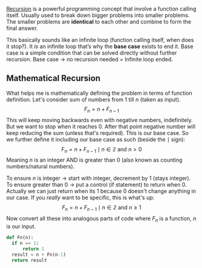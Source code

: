 [Recursion](Recursion.md) is a powerful programming concept that involve a function calling itself. Usually used to break down bigger problems into smaller problems.  The smaller problems are **identical** to each other and combine to form the final answer.

This  basically sounds like an infinite loop (function calling itself, when does it stop?). It *is* an infinite loop that’s why the **base case** exists to end it. Base case is a simple condition that can be solved directly without further recursion. Base case  $\rightarrow$  no recursion needed $=$ Infinite loop ended.

## Mathematical Recursion

What helps me is mathematically defining the problem in terms of function definition. Let's consider sum of numbers from $1$ till $n$ (taken as input).
$$
F_n = n + F_{n-1}
$$
This will keep moving backwards even with negative numbers, indefinitely. But we want to stop when it reaches 0. After that point negative number will keep reducing the sum (unless that's required). This is our base case. So we further define it including our base case as such (beside the $\mid$ sign):
$$
F_n = n+F_{n-1} \mid n \in \mathbb{Z} \text{ and } n > 0
$$
Meaning $n$ is an integer AND is greater than 0 (also known as counting numbers/natural numbers).

To ensure $n$ is integer $\rightarrow$ start with integer, decrement by 1 (stays integer).
To ensure greater than 0 $\rightarrow$ put a control (if statement) to return when 0. Actually we can just return when its 1 because 0 doesn't change anything in our case. If you *really* want to be specific, this is what's up:
$$
F_n = n+F_{n-1} \mid n \in \mathbb{Z} \text{ and } n \geq 1
$$
Now convert all these into analogous parts of code where $F_n$ is a function, $n$ is our input.
```python
def Fn(n):
  if n == 1:
      return 1
  result = n + Fn(n-1)
  return result
```

